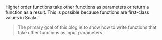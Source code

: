 Higher order functions take other functions as parameters or return a function as a result. This is possible because functions are first-class values in Scala.

> The primary goal of this blog is to show how to write functions that
> take other functions as input parameters.



<!--stackedit_data:
eyJoaXN0b3J5IjpbOTc2MTQ3NDczLC04OTM3Njg4NCwtMTA3OT
QzNDEzNywtNTY1MTEzNjM3LC0xNTY5OTA0MTQyLDE4MTQ4MzQ0
MjcsMjAyNzA1NjY3MywtMTI1OTg5MDA2MSwtMTQ1MzY4MDY5LD
EzNDIyNzI1ODEsMTQ0NjQzMjY1NSwxMjk2NTIwMDg2LC0yMDg4
NzQ2NjEyLC0xODc2MDc0NjYwLC0xNTU5NTg3NjA3LDczODA5MD
YzMCwtMTE1MDQxMjExNiw5MDcxMjc2NzMsLTIwODg3NDY2MTIs
MjAzOTYzNTYyXX0=
-->